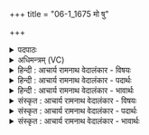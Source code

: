 +++
title = "06-1_1675 मो षु"

+++
<details><summary>पदपाठः</summary>

मा꣢। उ꣣। सु꣢। त्वा꣣। वाघ꣡तः꣢। च꣣। न꣢। आ꣣रे꣢। अ꣣स्म꣢न्। नि। री꣣रमन्। आरा꣡त्ता꣢त्। वा꣣। सधमा꣡द꣢म्। स꣣ध। मा꣡द꣢꣯म्। नः꣣। आ꣢। ग꣣हि। इह꣢। वा꣣। स꣢न्। उ꣡प꣢꣯। श्रु꣢धि। १६७५।
</details>

<details><summary>अधिमन्त्रम् (VC)</summary>

- इन्द्रः
- वसिष्ठो मैत्रावरुणिः
- बार्हतः प्रगाथः (विषमा बृहती, समा सतोबृहती)
- मध्यमः
</details>

<details><summary>हिन्दी : आचार्य रामनाथ वेदालंकार - विषयः</summary>

प्रथमऋचा पूर्वार्चिक में २८४ क्रमाङ्क पर परमात्मा और राजा को सम्बोधित की गयी थी। यहाँ मनुष्य अपने मन को सम्बोधन कर रहा है।
</details>

<details><summary>हिन्दी : आचार्य रामनाथ वेदालंकार - पदार्थः</summary>

पदार्थान्वयभाषाः -  हे इन्द्र!हे मेरे मन! (वाघतः च न)आकर्षक भी पदार्थ(त्वा)तुझे(अस्मत् आरे)हमसे दूर(मा उ सु)न(नि रीरमन्)क्रीडा करायें।(आरात्तात्)सुदूर देश से भी(नः)हमारे(सधमादम्)उपासना-यज्ञ में(आ गहि)आ जा, (इह वा सन्)और यहीं रहता हुआ(उप श्रुधि)हमारे आदेश को सुन ॥१॥
</details>

<details><summary>हिन्दी : आचार्य रामनाथ वेदालंकार - भावार्थः</summary>

भावार्थभाषाः -  मनुष्य का मन दूर से दूर दौड़ता रहता है और अनेक संकल्प-विकल्प करता रहता है। उसकी यह चेष्टा परमात्मा के ध्यान में बाधक होती है। अतः साधक दूर गये हुए अपने मन को यहाँ वापस लौटा रहा है ॥१॥
</details>

<details><summary>संस्कृत : आचार्य रामनाथ वेदालंकार - विषयः</summary>

तत्र प्रथमा ऋक् पूर्वार्चिके २८४ क्रमाङ्के परमात्मानं राजानं च सम्बोधिता। अत्र स्वकीयं मनः सम्बोधयति।
</details>

<details><summary>संस्कृत : आचार्य रामनाथ वेदालंकार - पदार्थः</summary>

पदार्थान्वयभाषाः -  हे इन्द्र!हे मदीय मनः! [मन एवेन्द्रः। श० १२।९।१।१३।] (वाघतः च न)आकर्षकाः अपि पदार्थाः(त्वा)त्वाम्(अस्मत् आरे)अस्माकं सकाशात् दूरम्(मा उ सु)नैव खलु(निरीरमन्)निरमयन्तु।(आरात्तात्)सुदूरदेशादपि(नः)अस्माकम्(सधमादम्)उपासनायज्ञम्(आ गहि)आगच्छ, (इह वा सन्)अत्रैव च विद्यमानः(उप श्रुधि)अस्मदादेशम् उपशृणु ॥१॥२
</details>

<details><summary>संस्कृत : आचार्य रामनाथ वेदालंकार - भावार्थः</summary>

भावार्थभाषाः -  मनुष्यस्य मनो दूरात् सुदूरं धावति,नानासंकल्पविकल्पांश्च कुरुते। तस्यैषा चेष्टा परमात्मध्याने बाधिका जायते। अतोऽत्र दूरं गतं स्वकीयं मनः प्रत्याह्वयति ॥१॥
</details>
